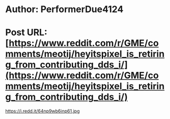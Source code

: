 # Author: PerformerDue4124
# Post URL: [https://www.reddit.com/r/GME/comments/meotij/heyitspixel_is_retiring_from_contributing_dds_i/](https://www.reddit.com/r/GME/comments/meotij/heyitspixel_is_retiring_from_contributing_dds_i/)


https://i.redd.it/64np9wb6inp61.jpg